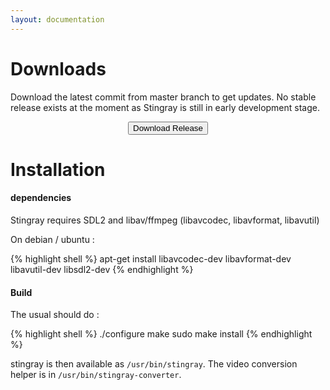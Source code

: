 ```yaml
---
layout: documentation
---
```


# Downloads
Download the latest commit from master branch to get updates. No stable release exists at the moment as Stingray is still in early development stage.

<center>
  <a href="https://github.com/Holusion/stingray/archive/master.zip">
    <button type="button" class="btn btn-default btn-lg">
      <span class="glyphicon glyphicon-info-sign" aria-hidden="true"></span> Download Release
    </button>
  </a>
</center>

<h1>Installation</h1>

<h4>dependencies</h4>

<p>
  Stingray requires SDL2 and libav/ffmpeg (libavcodec, libavformat, libavutil)
</p>
<p>
On debian / ubuntu :

{% highlight shell %}
apt-get install libavcodec-dev libavformat-dev libavutil-dev libsdl2-dev
{% endhighlight %}

<h4>Build</h4>
<p>
The usual should do :
</p>

{% highlight shell %}
./configure
make
sudo make install
{% endhighlight %}

stingray is then available as `/usr/bin/stingray`. The video conversion helper is in `/usr/bin/stingray-converter`.
